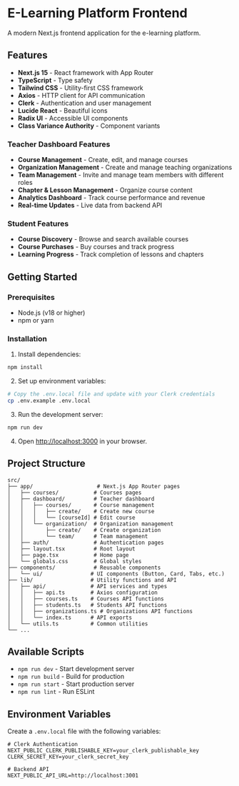 # E-Learning Platform Frontend

A modern Next.js frontend application for the e-learning platform.

## Features

- **Next.js 15** - React framework with App Router
- **TypeScript** - Type safety
- **Tailwind CSS** - Utility-first CSS framework
- **Axios** - HTTP client for API communication
- **Clerk** - Authentication and user management
- **Lucide React** - Beautiful icons
- **Radix UI** - Accessible UI components
- **Class Variance Authority** - Component variants

### Teacher Dashboard Features

- **Course Management** - Create, edit, and manage courses
- **Organization Management** - Create and manage teaching organizations
- **Team Management** - Invite and manage team members with different roles
- **Chapter & Lesson Management** - Organize course content
- **Analytics Dashboard** - Track course performance and revenue
- **Real-time Updates** - Live data from backend API

### Student Features

- **Course Discovery** - Browse and search available courses
- **Course Purchases** - Buy courses and track progress
- **Learning Progress** - Track completion of lessons and chapters

## Getting Started

### Prerequisites

- Node.js (v18 or higher)
- npm or yarn

### Installation

1. Install dependencies:
```bash
npm install
```

2. Set up environment variables:
```bash
# Copy the .env.local file and update with your Clerk credentials
cp .env.example .env.local
```

3. Run the development server:
```bash
npm run dev
```

4. Open [http://localhost:3000](http://localhost:3000) in your browser.

## Project Structure

```
src/
├── app/                    # Next.js App Router pages
│   ├── courses/           # Courses pages
│   ├── dashboard/         # Teacher dashboard
│   │   ├── courses/       # Course management
│   │   │   ├── create/    # Create new course
│   │   │   └── [courseId] # Edit course
│   │   └── organization/  # Organization management
│   │       ├── create/    # Create organization
│   │       └── team/      # Team management
│   ├── auth/              # Authentication pages
│   ├── layout.tsx         # Root layout
│   ├── page.tsx           # Home page
│   └── globals.css        # Global styles
├── components/            # Reusable components
│   └── ui/               # UI components (Button, Card, Tabs, etc.)
├── lib/                  # Utility functions and API
│   ├── api/              # API services and types
│   │   ├── api.ts        # Axios configuration
│   │   ├── courses.ts    # Courses API functions
│   │   ├── students.ts   # Students API functions
│   │   ├── organizations.ts # Organizations API functions
│   │   └── index.ts      # API exports
│   └── utils.ts          # Common utilities
└── ...
```

## Available Scripts

- `npm run dev` - Start development server
- `npm run build` - Build for production
- `npm run start` - Start production server
- `npm run lint` - Run ESLint

## Environment Variables

Create a `.env.local` file with the following variables:

```env
# Clerk Authentication
NEXT_PUBLIC_CLERK_PUBLISHABLE_KEY=your_clerk_publishable_key
CLERK_SECRET_KEY=your_clerk_secret_key

# Backend API
NEXT_PUBLIC_API_URL=http://localhost:3001
```



